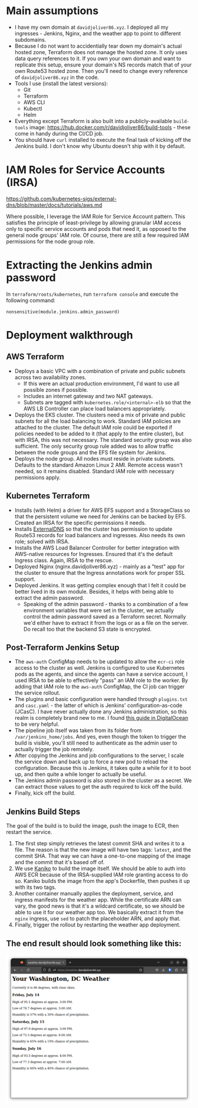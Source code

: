 # Main assumptions

* I have my own domain at `davidjoliver86.xyz`. I deployed all my ingresses - Jenkins, Nginx, and the weather app to point to different subdomains.
* Because I do not want to accidentially tear down my domain's actual hosted zone, Terraform does not manage the hosted zone. It only uses data query references to it. If you own your own domain and want to replicate this setup, ensure your domain's NS records match that of your own Route53 hosted zone. Then you'll need to change every reference of `davidjoliver86.xyz` in the code.
* Tools I use (install the latest versions):
  * Git
  * Terraform
  * AWS CLI
  * Kubectl
  * Helm
* Everything except Terraform is also built into a publicly-available `build-tools` image: https://hub.docker.com/r/davidjoliver86/build-tools - these come in handy during the CI/CD job.
* You should have `curl` installed to execute the final task of kicking off the Jenkins build. I don't know why Ubuntu doesn't ship with it by default.

# IAM Roles for Service Accounts (IRSA)

https://github.com/kubernetes-sigs/external-dns/blob/master/docs/tutorials/aws.md

Where possible, I leverage the IAM Role for Service Account pattern. This satisfies the principle of least-privilege by allowing granular IAM access only to specific service accounts and pods that need it, as opposed to the general node groups' IAM role. Of course, there are still a few required IAM permissions for the node group role.

# Extracting the Jenkins admin password

In `terraform/roots/kubernetes`, run `terraform console` and execute the following command:
```
nonsensitive(module.jenkins.admin_password)
```

# Deployment walkthrough
## AWS Terraform

* Deploys a basic VPC with a combination of private and public subnets across two availability zones.
  * If this were an actual production environment, I'd want to use all possible zones if possible.
  * Includes an internet gateway and two NAT gateways.
  * Subnets are tagged with `kubernetes.role/<internal>-elb` so that the AWS LB Controller can place load balancers appropriately.
* Deploys the EKS cluster. The clusters need a mix of private and public subnets for all the load balancing to work. Standard IAM policies are attached to the cluster. The default IAM role could be exported if policies needed to be added to it (that apply to the entire cluster), but with IRSA, this was not necessary. The standard security group was also sufficient. The only security group rule added was to allow traffic between the node groups and the EFS file system for Jenkins.
* Deploys the node group. All nodes must reside in private subnets. Defaults to the standard Amazon Linux 2 AMI. Remote access wasn't needed, so it remains disabled. Standard IAM role with necessary permissions apply.

## Kubernetes Terraform

* Installs (with Helm) a driver for AWS EFS support and a StorageClass so that the persistent volume we need for Jenkins can be backed by EFS. Created an IRSA for the specific permissions it needs.
* Installs [ExternalDNS](https://github.com/kubernetes-sigs/external-dns) so that the cluster has permission to update Route53 records for load balancers and ingresses. Also needs its own role; solved with IRSA.
* Installs the AWS Load Balancer Controller for better integration with AWS-native resources for Ingresses. Ensured that it's the default Ingress class. Again, IRSA to the rescue.
* Deployed Nginx (nginx.davidjoliver86.xyz) - mainly as a "test" app for the cluster to ensure that the Ingress annotations work for proper SSL support.
* Deployed Jenkins. It was getting complex enough that I felt it could be better lived in its own module. Besides, it helps with being able to extract the admin password.
  * Speaking of the admin password - thanks to a combination of a few environment variables that were set in the cluster, we actually control the admin password saved as a Terraform secret. Normally we'd either have to extract it from the logs or as a file on the server. Do recall too that the backend S3 state is encrypted.

## Post-Terraform Jenkins Setup

* The `aws-auth` ConfigMap needs to be updated to allow the `ecr-ci` role access to the cluster as well. Jenkins is configured to use Kubernetes pods as the agents, and since the agents can have a service account, I used IRSA to be able to effectively "pass" an IAM role to the worker. By adding that IAM role to the `aws-auth` ConfigMap, the CI job can trigger the service rollout.
* The plugins and basic configuration were handled through `plugins.txt` and `casc.yaml` - the latter of which is Jenkins' configuration-as-code (JCasC). I have never actually done any Jenkins administration, so this realm is completely brand new to me. I found [this guide in DigitalOcean](https://www.digitalocean.com/community/tutorials/how-to-automate-jenkins-setup-with-docker-and-jenkins-configuration-as-code#step-2-installing-jenkins-plugins) to be very helpful.
* The pipeline job itself was taken from its folder from `/var/jenkins_home/jobs`. And yes, even though the token to trigger the build is visible, you'll still need to authenticate as the admin user to actually trigger the job remotely.
* After copying the Jenkins and job configurations to the server, I scale the service down and back up to force a new pod to reload the configuration. Because this is Jenkins, it takes quite a while for it to boot up, and then quite a while longer to actually be useful.
* The Jenkins admin password is also stored in the cluster as a secret. We can extract those values to get the auth required to kick off the build.
* Finally, kick off the build.

## Jenkins Build Steps

The goal of the build is to build the image, push the image to ECR, then restart the service.
1. The first step simply retrieves the latest commit SHA and writes it to a file. The reason is that the new image will have two tags: `latest`, and the commit SHA. That way we can have a one-to-one mapping of the image and the commit that it's based off of.
2. We use [Kaniko](https://github.com/GoogleContainerTools/kaniko) to build the image itself. We should be able to auth into AWS ECR because of the IRSA-supplied IAM role granting access to do so. Kaniko builds the image from the app's Dockerfile, then pushes it up with its two tags.
3. Another container manually applies the deployment, service, and ingress manifests for the weather app. While the certificate ARN can vary, the good news is that it's a wildcard certificate, so we should be able to use it for our weather app too. We basically extract it from the `nginx` ingress, use `sed` to patch the placeholder ARN, and apply that.
4. Finally, trigger the rollout by restarting the weather app deployment.

## The end result should look something like this:
![image](endresult.png)